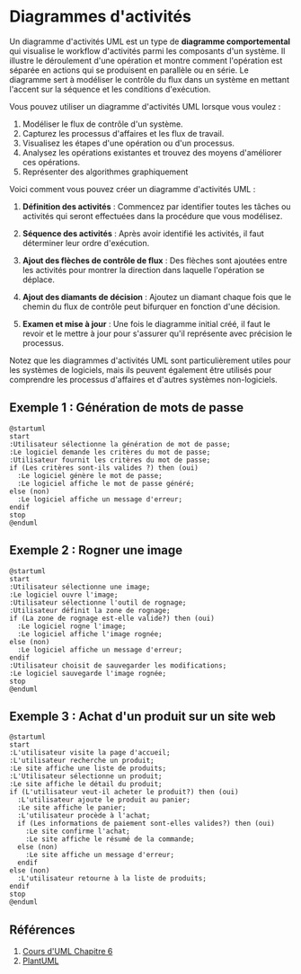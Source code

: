 # Diagrammes d&apos;activités

Un diagramme d'activités UML est un type de **diagramme comportemental** qui visualise le workflow d'activités parmi les
composants d'un système. Il illustre le déroulement d'une opération et montre comment l'opération est séparée en actions
qui se produisent en parallèle ou en série. Le diagramme sert à modéliser le contrôle du flux dans un système en mettant
l'accent sur la séquence et les conditions d'exécution.

Vous pouvez utiliser un diagramme d'activités UML lorsque vous voulez :

1. Modéliser le flux de contrôle d'un système.
2. Capturez les processus d'affaires et les flux de travail.
3. Visualisez les étapes d'une opération ou d'un processus.
4. Analysez les opérations existantes et trouvez des moyens d'améliorer ces opérations.
5. Représenter des algorithmes graphiquement

Voici comment vous pouvez créer un diagramme d'activités UML :

1. **Définition des activités** : Commencez par identifier toutes les tâches ou activités qui seront effectuées dans la
   procédure que vous modélisez.

2. **Séquence des activités** : Après avoir identifié les activités, il faut déterminer leur ordre d'exécution.

3. **Ajout des flèches de contrôle de flux** : Des flèches sont ajoutées entre les activités pour montrer la direction
   dans laquelle l'opération se déplace.

4. **Ajout des diamants de décision** : Ajoutez un diamant chaque fois que le chemin du flux de contrôle peut bifurquer
   en fonction d'une décision.

5. **Examen et mise à jour** : Une fois le diagramme initial créé, il faut le revoir et le mettre à jour pour s'assurer
   qu'il représente avec précision le processus.

Notez que les diagrammes d'activités UML sont particulièrement utiles pour les systèmes de logiciels, mais ils peuvent
également être utilisés pour comprendre les processus d'affaires et d'autres systèmes non-logiciels.

## Exemple 1 : Génération de mots de passe

```plantuml
@startuml
start
:Utilisateur sélectionne la génération de mot de passe;
:Le logiciel demande les critères du mot de passe;
:Utilisateur fournit les critères du mot de passe;
if (Les critères sont-ils valides ?) then (oui)
  :Le logiciel génère le mot de passe;
  :Le logiciel affiche le mot de passe généré;
else (non)
  :Le logiciel affiche un message d'erreur;
endif
stop
@enduml
```

## Exemple 2 : Rogner une image

```plantuml
@startuml
start
:Utilisateur sélectionne une image;
:Le logiciel ouvre l'image;
:Utilisateur sélectionne l'outil de rognage;
:Utilisateur définit la zone de rognage;
if (La zone de rognage est-elle valide?) then (oui)
  :Le logiciel rogne l'image;
  :Le logiciel affiche l'image rognée;
else (non)
  :Le logiciel affiche un message d'erreur;
endif
:Utilisateur choisit de sauvegarder les modifications;
:Le logiciel sauvegarde l'image rognée;
stop
@enduml
```

## Exemple 3 : Achat d'un produit sur un site web

```plantuml
@startuml
start
:L'utilisateur visite la page d'accueil;
:L'utilisateur recherche un produit;
:Le site affiche une liste de produits;
:L'Utilisateur sélectionne un produit;
:Le site affiche le détail du produit;
if (L'utilisateur veut-il acheter le produit?) then (oui)
  :L'utilisateur ajoute le produit au panier;
  :Le site affiche le panier;
  :L'utilisateur procède à l'achat;
  if (Les informations de paiement sont-elles valides?) then (oui)
    :Le site confirme l'achat;
    :Le site affiche le résumé de la commande;
  else (non)
    :Le site affiche un message d'erreur;
  endif
else (non)
  :L'utilisateur retourne à la liste de produits;
endif
stop
@enduml
```

## Références

1. [Cours d'UML Chapitre 6](https://laurent-audibert.developpez.com/Cours-UML/?page=diagramme-activites)
2. [PlantUML](https://plantuml.com/en/activity-diagram-beta)

